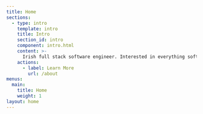 ```yaml
---
title: Home
sections:
  - type: intro
    template: intro
    title: Intro
    section_id: intro
    component: intro.html
    content: >-
      Irish full stack software engineer. Interested in everything software related, especially problems at scale.
    actions:
      - label: Learn More
        url: /about
menus:
  main:
    title: Home
    weight: 1
layout: home
---
```

